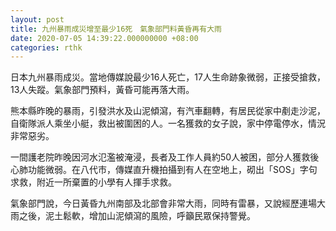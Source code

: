```yaml
---
layout: post
title: 九州暴雨成災增至最少16死　氣象部門料黃昏再有大雨
date: 2020-07-05 14:39:22.000000000 +08:00
categories: rthk
---
```


日本九州暴雨成災。當地傳媒說最少16人死亡，17人生命跡象微弱，正接受搶救，13人失蹤。氣象部門預料，黃昏可能再落大雨。

熊本縣昨晚的暴雨，引發洪水及山泥傾瀉，有汽車翻轉，有居民從家中剷走沙泥，自衛隊派人乘坐小艇，救出被圍困的人。一名獲救的女子說，家中停電停水，情況非常惡劣。

一間護老院昨晚因河水氾濫被淹浸，長者及工作人員約50人被困，部分人獲救後心肺功能微弱。在八代市，傳媒直升機拍攝到有人在空地上，砌出「SOS」字句求救，附近一所棄置的小學有人揮手求救。

氣象部門說，今日黃昏九州南部及北部會非常大雨，同時有雷暴，又說經歷連場大雨之後，泥土鬆軟，增加山泥傾瀉的風險，呼籲民眾保持警覺。
